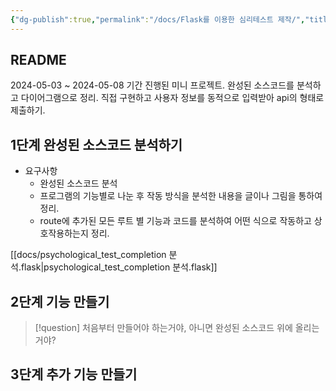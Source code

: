 ```yaml
---
{"dg-publish":true,"permalink":"/docs/Flask를 이용한 심리테스트 제작/","title":"Flask를 이용한 심리테스트 제작"}
---
```



## README

2024-05-03 ~ 2024-05-08 기간 진행된 미니 프로젝트. 완성된 소스코드를 분석하고 다이어그램으로 정리. 직접 구현하고 사용자 정보를 동적으로 입력받아 api의 형태로 제출하기.

## 1단계 완성된 소스코드 분석하기

- 요구사항
	- 완성된 소스코드 분석
	- 프로그램의 기능별로 나눈 후 작동 방식을 분석한 내용을 글이나 그림을 통하여 정리.
	- route에 추가된 모든 루트 별 기능과 코드를 분석하여 어떤 식으로 작동하고 상호작용하는지 정리.

[[docs/psychological_test_completion 분석.flask\|psychological_test_completion 분석.flask]]

## 2단계 기능 만들기

> [!question] 처음부터 만들어야 하는거야, 아니면 완성된 소스코드 위에 올리는거야?

## 3단계 추가 기능 만들기
